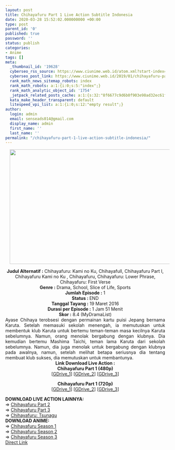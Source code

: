 ```yaml
---
layout: post
title: Chihayafuru Part 1 Live Action Subtitle Indonesia
date: 2020-03-28 15:52:02.000000000 +00:00
type: post
parent_id: '0'
published: true
password: ''
status: publish
categories:
- Anime
tags: []
meta:
  _thumbnail_id: '19628'
  cyberseo_rss_source: https://www.ciunime.web.id/atom.xml?start-index=2401&max-results=150
  cyberseo_post_link: https://www.ciunime.web.id/2019/01/chihayafuru-part-1-live-action-subtitle.html
  rank_math_news_sitemap_robots: index
  rank_math_robots: a:1:{i:0;s:5:"index";}
  rank_math_analytic_object_id: '1754'
  _jetpack_related_posts_cache: a:1:{s:32:"8f6677c9d6b0f903e98ad32ec61f8deb";a:2:{s:7:"expires";i:1663217555;s:7:"payload";a:0:{}}}
  kata_make_header_transparent: default
  litespeed_vpi_list: a:1:{i:0;s:12:"empty result";}
author:
  login: admin
  email: senseads014@gmail.com
  display_name: admin
  first_name: ''
  last_name: ''
permalink: "/chihayafuru-part-1-live-action-subtitle-indonesia/"
---
```

<div class="separator" style="clear: both; text-align: center;"></div>
<div class="separator" style="clear: both; text-align: center;"><a href="https://1.bp.blogspot.com/-3mIJQ23cKa4/XUvVdOrlT0I/AAAAAAAAdBY/QYObB5Ub0foKtTqGFjKAaKG_vQzsOtHKQCLcBGAs/s1600/Chihayafuru%2BPart%2B1%2BLive%2BAction.jpg" imageanchor="1" style="margin-left: 1em; margin-right: 1em;"><img border="0" data-original-height="720" data-original-width="1280" height="360" src="{{ site.baseurl }}/assets/2020/03/Chihayafuru%2BPart%2B1%2BLive%2BAction.jpg" width="640" /></a></div>
<p>
<div style="text-align: center;"><b>Judul</b><b><b> Alternatif</b> :</b><span itemprop="name"> Chihayafuru: Kami no Ku, Chihayafull, Chihayafuru Part I, Chihayafuru Kami no Ku , Chihayafuru, Chihayafuru: Lower Phrase, Chihayafuru: First Verse</span></div>
<div style="text-align: center;"><b><b>Genre :</b></b> Drama, School, Slice of Life, Sports</div>
<div style="text-align: center;"><b>Jumlah Episode :</b> 1<br /><b>Status :&nbsp;</b>END<br /><b>Tanggal Tayang :</b> 19 Maret 2016<br /><b>Durasi per Episode :</b> 1 Jam 51 Menit</div>
<div style="text-align: center;"><b>Skor :</b> 8.4 (MyDramaList)</div>
<div style="text-align: center;"></div>
<div style="text-align: justify;">Ayase Chihaya terobsesi dengan permainan kartu puisi Jepang bernama Karuta. Setelah memasuki sekolah menengah, ia memutuskan untuk membentuk klub Karuta untuk bertemu teman-teman masa kecilnya Karuta sebelumnya. Namun, orang menolak bergabung dengan klubnya. Dia kemudian bertemu Mashima Taichi, teman lama Karuta dari sekolah sebelumnya. Namun, dia juga menolak untuk bergabung dengan klubnya pada awalnya, namun, setelah melihat betapa seriusnya dia tentang membuat klub sukses, dia memutuskan untuk membantunya.</div>
<div style="text-align: justify;">
</div>
<div style="text-align: center;"><b>Link Download Live Action :</b></div>
<div style="text-align: center;"><b>Chihayafuru Part 1 (480p)</b>
<div style="text-align: center;">[<a href="https://drive.google.com/uc?export=download&amp;id=1XIcbiw5iO8_OPH6reOHYtZykQ_EnEPEF" target="_blank" rel="noopener">GDrive_1</a>] [<a href="https://drive.google.com/uc?export=download&amp;id=1sKiHQxfdipFBupjjo3rOaxHPCQSjN9BD" target="_blank" rel="noopener">GDrive_2</a>]&nbsp;[<a href="https://drive.google.com/uc?export=download&amp;id=1lY9yQl54DanbR-NzjuIgu0-TVBrC7Wmj" target="_blank" rel="noopener">GDrive_3</a>]</p>
<p><b>Chihayafuru Part 1 (720p)</b><br />[<a href="https://drive.google.com/uc?export=download&amp;id=1VZivNhllO3uqG6Hd9iUorKX-LMeyBklR" target="_blank" rel="noopener">GDrive_1</a>] [<a href="https://drive.google.com/uc?export=download&amp;id=1EY8HgzPXLIt5TrcRjVH0l_cqVL9FawOv" target="_blank" rel="noopener">GDrive_2</a>]&nbsp;[<a href="https://drive.google.com/uc?export=download&amp;id=1PgW-XUw68f643Xp1z6LRG9AaDde4KRGa" target="_blank" rel="noopener">GDrive_3</a>]
<div style="text-align: left;"></div>
<div style="text-align: justify;">
<div style="text-align: justify;"><b>DOWNLOAD LIVE ACTION LAINNYA:</b></div>
<div style="text-align: justify;"></div>
<div style="text-align: justify;">
<div style="text-align: justify;">=&gt;&nbsp;<a href="https://www.ciunime.web.id/2019/08/chihayafuru-part-2-live-action-subtitle.html" target="_blank" rel="noopener">Chihayafuru Part 2</a></div>
<div style="text-align: justify;">=&gt;&nbsp;<a href="https://www.ciunime.web.id/2019/08/chihayafuru-part-3-live-action-subtitle.html" target="_blank" rel="noopener">Chihayafuru Part 3</a><br />=&gt;&nbsp;<a href="https://www.ciunime.web.id/2019/08/chihayafuru-tsunagu-episode-01-05-end.html" target="_blank" rel="noopener">Chihayafuru: Tsunagu</a></div>
</div>
<div style="text-align: justify;"></div>
</div>
<div style="text-align: justify;"><b>DOWNLOAD ANIME:</b></div>
<div style="text-align: justify;">
<div style="text-align: justify;">=&gt;&nbsp;<a href="https://www.ciunime.web.id/2019/01/chihayafuru-season-1-episode-01-25-end.html" target="_blank" rel="noopener">Chihayafuru Season 1</a></div>
<div style="text-align: justify;">=&gt;&nbsp;<a href="https://www.ciunime.web.id/2019/01/chihayafuru-season-2-episode-01-25-end.html" target="_blank" rel="noopener">Chihayafuru Season 2</a><br />=&gt;&nbsp;<a href="https://www.ciunime.web.id/2020/03/chihayafuru-season-3-episode-01-24-end.html" target="_blank" rel="noopener">Chihayafuru Season 3</a></div>
</div>
<div style="text-align: justify;"></div>
<div style="text-align: justify;"></div>
</div>
</div>
<link rel="stylesheet" href="https://cdnjs.cloudflare.com/ajax/libs/font-awesome/4.7.0/css/font-awesome.min.css" />
<div class="divbtn"> <a href="https://handymansurrender.com/fihup8buzv?key=94550f7ce39444073321dde3b8782f97" class="btn"><i class="fa fa-download"></i> Direct Link</a> </div>
